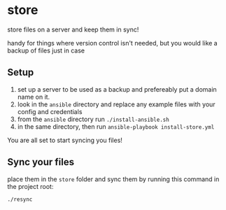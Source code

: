 # store
store files on a server and keep them in sync!

handy for things where version control isn't needed, but you would like a backup of files just in case

## Setup

1) set up a server to be used as a backup and prefereably put a domain name on it.
2) look in the `ansible` directory and replace any example files with your config and credentials
3) from the `ansible` directory run `./install-ansible.sh`
4) in the same directory, then run `ansible-playbook install-store.yml`

You are all set to start syncing you files!

## Sync your files

place them in the `store` folder and sync them by running this command in the project root:

```
./resync
```
